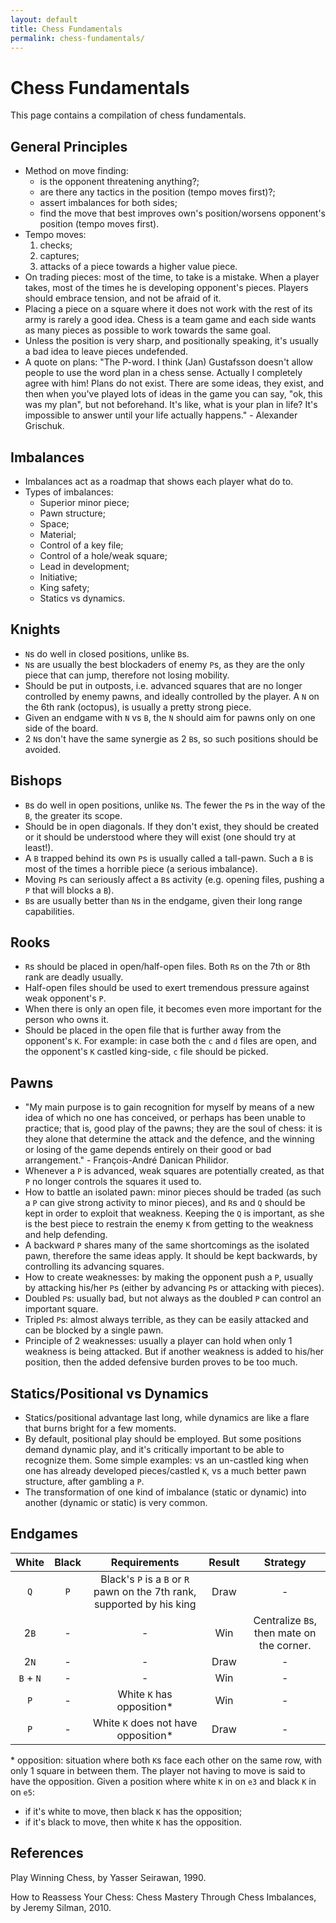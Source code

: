 ```yaml
---
layout: default
title: Chess Fundamentals
permalink: chess-fundamentals/
---
```


# Chess Fundamentals

This page contains a compilation of chess fundamentals.

## General Principles

- Method on move finding:
  - is the opponent threatening anything?;
  - are there any tactics in the position (tempo moves first)?;
  - assert imbalances for both sides;
  - find the move that best improves own's position/worsens opponent's position (tempo moves first).
- Tempo moves:
  1. checks;
  2. captures;
  3. attacks of a piece towards a higher value piece.
- On trading pieces: most of the time, to take is a mistake. When a player takes, most of the times he is developing opponent's pieces. Players should embrace tension, and not be afraid of it.
- Placing a piece on a square where it does not work with the rest of its army is rarely a good idea. Chess is a team game and each side wants as many pieces as possible to work towards the same goal.
- Unless the position is very sharp, and positionally speaking, it's usually a bad idea to leave pieces undefended.
- A quote on plans: "The P-word. I think (Jan) Gustafsson doesn't allow people to use the word plan in a chess sense. Actually I completely agree with him! Plans do not exist. There are some ideas, they exist, and then when you've played lots of ideas in the game you can say, "ok, this was my plan", but not beforehand. It's like, what is your plan in life? It's impossible to answer until your life actually happens." - Alexander Grischuk.

## Imbalances

- Imbalances act as a roadmap that shows each player what do to.
- Types of imbalances:
  - Superior minor piece;
  - Pawn structure;
  - Space;
  - Material;
  - Control of a key file;
  - Control of a hole/weak square;
  - Lead in development;
  - Initiative;
  - King safety;
  - Statics vs dynamics.

## Knights

- `N`s do well in closed positions, unlike `B`s.
- `N`s are usually the best blockaders of enemy `P`s, as they are the only piece that can jump, therefore not losing mobility.
- Should be put in outposts, i.e. advanced squares that are no longer controlled by enemy pawns, and ideally controlled by the player. A `N` on the 6th rank (octopus), is usually a pretty strong piece.
- Given an endgame with `N` vs `B`, the `N` should aim for pawns only on one side of the board.
- 2 `N`s don't have the same synergie as 2 `B`s, so such positions should be avoided.

## Bishops

- `B`s do well in open positions, unlike `N`s. The fewer the `P`s in the way of the `B`, the greater its scope.
- Should be in open diagonals. If they don't exist, they should be created or it should be understood where they will exist (one should try at least!).
- A `B` trapped behind its own `P`s is usually called a tall-pawn. Such a `B` is most of the times a horrible piece (a serious imbalance).
- Moving `P`s can seriously affect a `B`s activity (e.g. opening files, pushing a `P` that will blocks a `B`).
- `B`s are usually better than `N`s in the endgame, given their long range capabilities.

## Rooks

- `R`s should be placed in open/half-open files. Both `R`s on the 7th or 8th rank are deadly usually.
- Half-open files should be used to exert tremendous pressure against weak opponent's `P`.
- When there is only an open file, it becomes even more important for the person who owns it.
- Should be placed in the open file that is further away from the opponent's `K`. For example: in case both the `c` and `d` files are open, and the opponent's `K` castled king-side, `c` file should be picked.

## Pawns

- "My main purpose is to gain recognition for myself by means of a new idea of which no one has conceived, or perhaps has been unable to practice; that is, good play of the pawns; they are the soul of chess: it is they alone that determine the attack and the defence, and the winning or losing of the game depends entirely on their good or bad arrangement." - François-André Danican Philidor.
- Whenever a `P` is advanced, weak squares are potentially created, as that `P` no longer controls the squares it used to.
- How to battle an isolated pawn: minor pieces should be traded (as such a `P` can give strong activity to minor pieces), and `R`s and `Q` should be kept in order to exploit that weakness. Keeping the `Q` is important, as she is the best piece to restrain the enemy `K` from getting to the weakness and help defending.
- A backward `P` shares many of the same shortcomings as the isolated pawn, therefore the same ideas apply. It should be kept backwards, by controlling its advancing squares.
- How to create weaknesses: by making the opponent push a `P`, usually by attacking his/her `P`s (either by advancing `P`s or attacking with pieces).
- Doubled `P`s: usually bad, but not always as the doubled `P` can control an important square.
- Tripled `P`s: almost always terrible, as they can be easily attacked and can be blocked by a single pawn.
- Principle of 2 weaknesses: usually a player can hold when only 1 weakness is being attacked. But if another weakness is added to his/her position, then the added defensive burden proves to be too much.

## Statics/Positional vs Dynamics

- Statics/positional advantage last long, while dynamics are like a flare that burns bright for a few moments.
- By default, positional play should be employed. But some positions demand dynamic play, and it's critically important to be able to recognize them. Some simple examples: vs an un-castled king when one has already developed pieces/castled `K`, vs a much better pawn structure, after gambling a `P`.
- The transformation of one kind of imbalance (static or dynamic) into another (dynamic or static) is very common.

## Endgames

|   White   | Black |                              Requirements                               | Result |                 Strategy                  |
| :-------: | :---: | :---------------------------------------------------------------------: | :----: | :---------------------------------------: |
|    `Q`    |  `P`  | Black's `P` is a `B` or `R` pawn on the 7th rank, supported by his king |  Draw  |                     -                     |
|   2`B`    |   -   |                                    -                                    |  Win   | Centralize `B`s, then mate on the corner. |
|   2`N`    |   -   |                                    -                                    |  Draw  |                     -                     |
| `B` + `N` |   -   |                                    -                                    |  Win   |                     -                     |
|    `P`    |   -   |                       White `K` has opposition\*                        |  Win   |                     -                     |
|    `P`    |   -   |                  White `K` does not have opposition\*                   |  Draw  |                     -                     |

\* opposition: situation where both `K`s face each other on the same row, with only 1 square in between them. The player not having to move is said to have the opposition. Given a position where white `K` in on `e3` and black `K` in on `e5`:

- if it's white to move, then black `K` has the opposition;
- if it's black to move, then white `K` has the opposition.

## References

Play Winning Chess, by Yasser Seirawan, 1990.

How to Reassess Your Chess: Chess Mastery Through Chess Imbalances, by Jeremy Silman, 2010.

